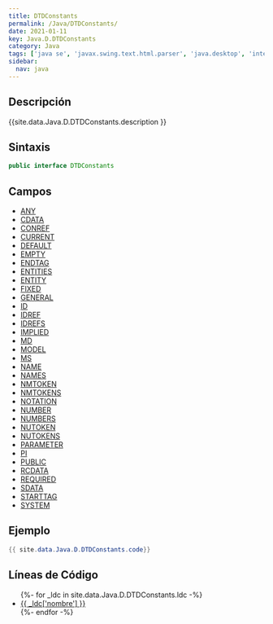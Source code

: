 ```yaml
---
title: DTDConstants
permalink: /Java/DTDConstants/
date: 2021-01-11
key: Java.D.DTDConstants
category: Java
tags: ['java se', 'javax.swing.text.html.parser', 'java.desktop', 'interface java', 'Java 1.0']
sidebar: 
  nav: java
---
```


## Descripción
{{site.data.Java.D.DTDConstants.description }}

## Sintaxis
~~~java
public interface DTDConstants
~~~

## Campos
* [ANY](/Java/DTDConstants/ANY)
* [CDATA](/Java/DTDConstants/CDATA)
* [CONREF](/Java/DTDConstants/CONREF)
* [CURRENT](/Java/DTDConstants/CURRENT)
* [DEFAULT](/Java/DTDConstants/DEFAULT)
* [EMPTY](/Java/DTDConstants/EMPTY)
* [ENDTAG](/Java/DTDConstants/ENDTAG)
* [ENTITIES](/Java/DTDConstants/ENTITIES)
* [ENTITY](/Java/DTDConstants/ENTITY)
* [FIXED](/Java/DTDConstants/FIXED)
* [GENERAL](/Java/DTDConstants/GENERAL)
* [ID](/Java/DTDConstants/ID)
* [IDREF](/Java/DTDConstants/IDREF)
* [IDREFS](/Java/DTDConstants/IDREFS)
* [IMPLIED](/Java/DTDConstants/IMPLIED)
* [MD](/Java/DTDConstants/MD)
* [MODEL](/Java/DTDConstants/MODEL)
* [MS](/Java/DTDConstants/MS)
* [NAME](/Java/DTDConstants/NAME)
* [NAMES](/Java/DTDConstants/NAMES)
* [NMTOKEN](/Java/DTDConstants/NMTOKEN)
* [NMTOKENS](/Java/DTDConstants/NMTOKENS)
* [NOTATION](/Java/DTDConstants/NOTATION)
* [NUMBER](/Java/DTDConstants/NUMBER)
* [NUMBERS](/Java/DTDConstants/NUMBERS)
* [NUTOKEN](/Java/DTDConstants/NUTOKEN)
* [NUTOKENS](/Java/DTDConstants/NUTOKENS)
* [PARAMETER](/Java/DTDConstants/PARAMETER)
* [PI](/Java/DTDConstants/PI)
* [PUBLIC](/Java/DTDConstants/PUBLIC)
* [RCDATA](/Java/DTDConstants/RCDATA)
* [REQUIRED](/Java/DTDConstants/REQUIRED)
* [SDATA](/Java/DTDConstants/SDATA)
* [STARTTAG](/Java/DTDConstants/STARTTAG)
* [SYSTEM](/Java/DTDConstants/SYSTEM)

## Ejemplo
~~~java
{{ site.data.Java.D.DTDConstants.code}}
~~~

## Líneas de Código
<ul>
{%- for _ldc in site.data.Java.D.DTDConstants.ldc -%}
   <li>
       <a href="{{_ldc['url'] }}">{{ _ldc['nombre'] }}</a>
   </li>
{%- endfor -%}
</ul>
